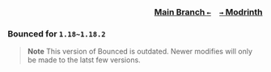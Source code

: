 ### <p align=right>[Main Branch `←`](https://github.com/Krlite/Bounced)&emsp;[`→` Modrinth](https://modrinth.com/mod/bounced)</p>

### Bounced for `1.18~1.18.2`

> **Note**
> This version of Bounced is outdated. Newer modifies will only be made to the latst few versions.
